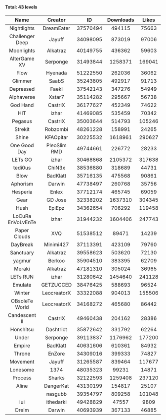 #### Total: 43 levels

| Name | Creator | ID | Downloads | Likes |
|:---:|:---:|:---:|:---:|:---:|
| Nightlights | DreamEater | 37570494 | 494115 | 75663
| Challenger Deep | Jayuff | 34098095 | 873019 | 97006
| Moonlights | Alkatraz | 40149755 | 436362 | 59603
| AlterGame XV | Serponge | 31493844 | 1258371 | 169041
| Flow | Hyenada | 51222550 | 262036 | 36062
| Glimmer | SaabS | 35243805 | 492917 | 91713
| Depressed | FaekI | 37542143 | 347276 | 54949
| Alphaverse | Xstar7 | 35114282 | 295667 | 56738
| God Hand | CastriX | 36177627 | 452349 | 74622
| HIT | izhar | 41469085 | 535459 | 70342
| Pegasus | CastriX | 35003644 | 514793 | 105246
| Strekit | Robzombi | 48261228 | 158991 | 24265
| Shine | KFAOpitar | 30225532 | 1618961 | 290627
| One Good Day | PleoSlim RMD | 49744661 | 226772 | 28233
| LETs GO | izhar | 30468868 | 2105372 | 317638
| tedi0us | ChiN3x | 38536880 | 318689 | 44731
| Blow | BadKlatt | 35716135 | 475568 | 90861
| Aphorism | Darwin | 47738497 | 260768 | 35756
| Hesperia | Enlex | 37712174 | 465745 | 69059
| Gear | GD Jose | 32338202 | 1637310 | 304345
| Hush | EpiEpz | 34362654 | 706292 | 119458
| LoCuRa EnVoLvEnTe | izhar | 31944232 | 1604406 | 247743
| Paper Clouds | XVQ | 51538512 | 89471 | 14239
| DayBreak | Minimi427 | 37113391 | 423109 | 79760
| Sanctuary | Alkatraz | 39558623 | 503620 | 72130
| yagmur | Berkoo | 35904510 | 383395 | 62709
| Meraki | Alkatraz | 47181310 | 305024 | 36965
| LETs  RUN | izhar | 31280642 | 1454640 | 241128
| Emulate | GETZUCCED | 38476425 | 588693 | 96524
| Winter | LeocreatorX | 33322088 | 904013 | 155506
| OBsoleTe World | LeocreatorX | 34168272 | 465680 | 86442
| Candescent II | CastriX | 49460438 | 204162 | 28386
| Honshitsu | Dashtrict | 35872642 | 331792 | 62264
| Under | Serponge | 39113837 | 1176962 | 177200
| Empire | BadKlatt | 40631606 | 610361 | 84932
| Throne | EnZore | 34309016 | 399333 | 74827
| Movement | Jayuff | 31265587 | 839464 | 117677
| Lonesome | 1374 | 48035323 | 99231 | 14871
| Process | Sharks | 32122593 | 1259408 | 237120
| Aline | DangerKat | 43130199 | 154817 | 25107
|   | nasgubb | 39354797 | 809258 | 101048
| iui | ithedarki | 49428829 | 47557 | 9809
| Dreim | Darwin | 40693939 | 367133 | 46885
